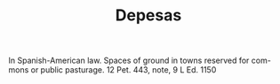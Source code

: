 ---
title: Depesas
letter: D
permalink: "/definitions/bld-depesas.html"
body: In Spanish-American law. Spaces of ground in towns reserved for com-mons or
  public pasturage. 12 Pet. 443, note, 9 L Ed. 1150
published_at: '2018-07-07'
source: Black's Law Dictionary 2nd Ed (1910)
layout: post
---